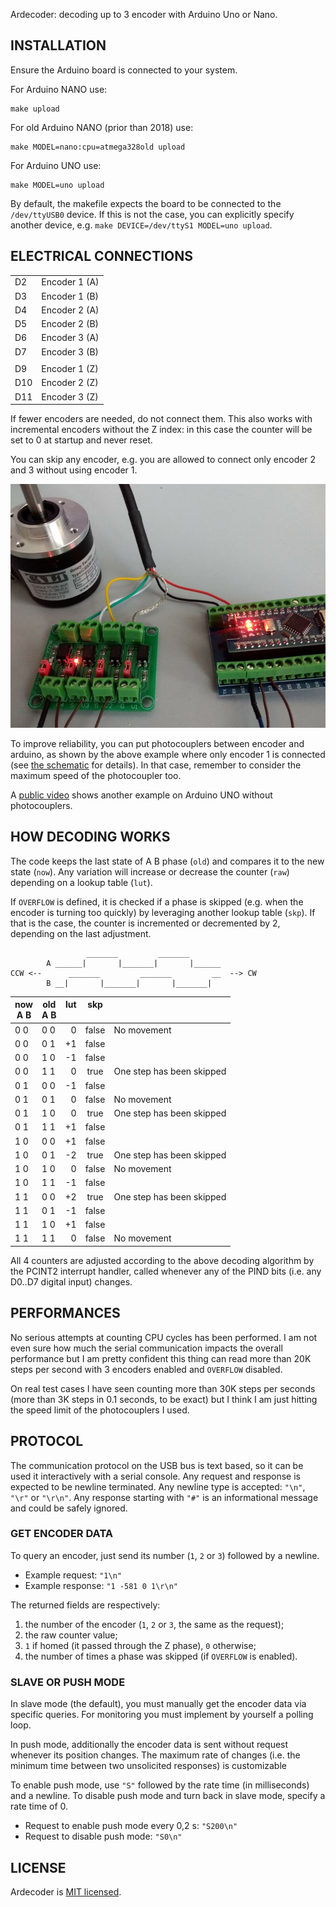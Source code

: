 Ardecoder: decoding up to 3 encoder with Arduino Uno or Nano.


INSTALLATION
------------

Ensure the Arduino board is connected to your system.

For Arduino NANO use:

    make upload

For old Arduino NANO (prior than 2018) use:

    make MODEL=nano:cpu=atmega328old upload

For Arduino UNO use:

    make MODEL=uno upload

By default, the makefile expects the board to be connected to the
`/dev/ttyUSB0` device. If this is not the case, you can explicitly
specify another device, e.g. `make DEVICE=/dev/ttyS1 MODEL=uno upload`.


ELECTRICAL CONNECTIONS
----------------------

|     |               |
| --- | ------------- |
| D2  | Encoder 1 (A) |
| D3  | Encoder 1 (B) |
| D4  | Encoder 2 (A) |
| D5  | Encoder 2 (B) |
| D6  | Encoder 3 (A) |
| D7  | Encoder 3 (B) |
|     |               |
| D9  | Encoder 1 (Z) |
| D10 | Encoder 2 (Z) |
| D11 | Encoder 3 (Z) |

If fewer encoders are needed, do not connect them. This also works with
incremental encoders without the Z index: in this case the counter will
be set to 0 at startup and never reset.

You can skip any encoder, e.g. you are allowed to connect only encoder 2
and 3 without using encoder 1.

![Only encoder 1 connected](./photo.jpeg)

To improve reliability, you can put photocouplers between encoder and
arduino, as shown by the above example where only encoder 1 is connected
(see [the schematic](./ardecoder.pdf) for details). In that case,
remember to consider the maximum speed of the photocoupler too.

A [public video](https://www.youtube.com/watch?v=IgxP2A8nXgc) shows
another example on Arduino UNO without photocouplers.


HOW DECODING WORKS
------------------

The code keeps the last state of A B phase (`old`) and compares it to
the new state (`now`). Any variation will increase or decrease the
counter (`raw`) depending on a lookup table (`lut`).

If `OVERFLOW` is defined, it is checked if a phase is skipped (e.g. when
the encoder is turning too quickly) by leveraging another lookup table
(`skp`). If that is the case, the counter is incremented or decremented
by 2, depending on the last adjustment.

```
                 _______         _______
        A ______|       |_______|       |______
CCW <--      _______         _______         __  --> CW
        B __|       |_______|       |_______|
```

| now<br>A B | old<br>A B | lut<br>&nbsp; | skp<br>&nbsp;  | |
| --- | --- | ---:|:-----:| ---
| 0 0 | 0 0 |   0 | false |  No movement
| 0 0 | 0 1 |  +1 | false |
| 0 0 | 1 0 |  -1 | false |
| 0 0 | 1 1 |   0 |  true |  One step has been skipped
| 0 1 | 0 0 |  -1 | false |
| 0 1 | 0 1 |   0 | false |  No movement
| 0 1 | 1 0 |   0 |  true |  One step has been skipped
| 0 1 | 1 1 |  +1 | false |
| 1 0 | 0 0 |  +1 | false |
| 1 0 | 0 1 |  -2 |  true |  One step has been skipped
| 1 0 | 1 0 |   0 | false |  No movement
| 1 0 | 1 1 |  -1 | false |
| 1 1 | 0 0 |  +2 |  true |  One step has been skipped
| 1 1 | 0 1 |  -1 | false |
| 1 1 | 1 0 |  +1 | false |
| 1 1 | 1 1 |   0 | false |  No movement

All 4 counters are adjusted according to the above decoding algorithm by
the PCINT2 interrupt handler, called whenever any of the PIND bits (i.e.
any D0..D7 digital input) changes.


PERFORMANCES
------------

No serious attempts at counting CPU cycles has been performed. I am not
even sure how much the serial communication impacts the overall
performance but I am pretty confident this thing can read more than 20K
steps per second with 3 encoders enabled and `OVERFLOW` disabled.

On real test cases I have seen counting more than 30K steps per seconds
(more than 3K steps in 0.1 seconds, to be exact) but I think I am just
hitting the speed limit of the photocouplers I used.


PROTOCOL
--------

The communication protocol on the USB bus is text based, so it can be
used it interactively with a serial console. Any request and response is
expected to be newline terminated. Any newline type is accepted: `"\n"`,
`"\r"` or `"\r\n"`. Any response starting with `"#"` is an informational
message and could be safely ignored.

### GET ENCODER DATA

To query an encoder, just send its number (`1`, `2` or `3`) followed by
a newline.

- Example request: `"1\n"`
- Example response: `"1 -581 0 1\r\n"`

The returned fields are respectively:

1. the number of the encoder (`1`, `2` or `3`, the same as the request);
2. the raw counter value;
3. `1` if homed (it passed through the Z phase), `0` otherwise;
4. the number of times a phase was skipped (if `OVERFLOW` is enabled).

### SLAVE OR PUSH MODE

In slave mode (the default), you must manually get the encoder data via
specific queries. For monitoring you must implement by yourself a
polling loop.

In push mode, additionally the encoder data is sent without request
whenever its position changes. The maximum rate of changes (i.e. the
minimum time between two unsolicited responses) is customizable

To enable push mode, use `"S"` followed by the rate time (in
milliseconds) and a newline. To disable push mode and turn back in slave
mode, specify a rate time of 0.

- Request to enable push mode every 0,2 s: `"S200\n"`
- Request to disable push mode: `"S0\n"`


LICENSE
-------

Ardecoder is [MIT licensed](./LICENSE).
